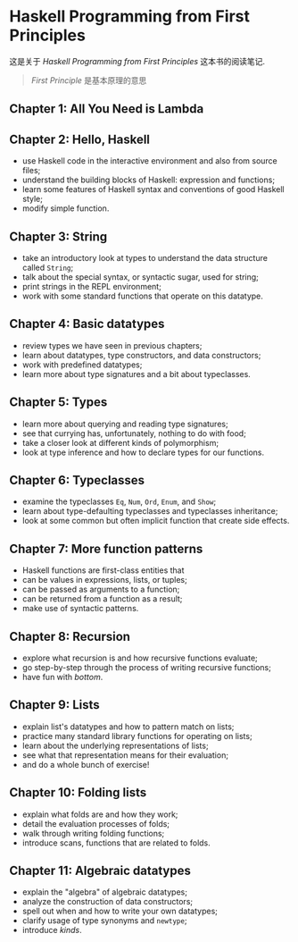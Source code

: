 # Haskell Programming from First Principles

这是关于 *Haskell Programming from First Principles* 这本书的阅读笔记.

> *First Principle* 是基本原理的意思

## Chapter 1: All You Need is Lambda

## Chapter 2: Hello, Haskell

- use Haskell code in the interactive environment and also from source files;
- understand the building blocks of Haskell: expression and functions;
- learn some features of Haskell syntax and conventions of good Haskell style;
- modify simple function.

## Chapter 3: String

- take an introductory look at types to understand the data structure called `String`;
- talk about the special syntax, or syntactic sugar, used for string;
- print strings in the REPL environment;
- work with some standard functions that operate on this datatype.

## Chapter 4: Basic datatypes

- review types we have seen in previous chapters;
- learn about datatypes, type constructors, and data constructors;
- work with predefined datatypes;
- learn more about type signatures and a bit about typeclasses.

## Chapter 5: Types

- learn more about querying and reading type signatures;
- see that currying has, unfortunately, nothing to do with food;
- take a closer look at different kinds of polymorphism;
- look at type inference and how to declare types for our functions.

## Chapter 6: Typeclasses

- examine the typeclasses `Eq`, `Num`, `Ord`, `Enum`, and `Show`;
- learn about type-defaulting typeclasses and typeclasses inheritance;
- look at some common but often implicit function that create side effects.

## Chapter 7: More function patterns

- Haskell functions are first-class entities that
- can be values in expressions, lists, or tuples;
- can be passed as arguments to a function;
- can be returned from a function as a result;
- make use of syntactic patterns.

## Chapter 8: Recursion

- explore what recursion is and how recursive functions evaluate;
- go step-by-step through the process of writing recursive functions;
- have fun with *bottom*.

## Chapter 9: Lists

- explain list's datatypes and how to pattern match on lists;
- practice many standard library functions for operating on lists;
- learn about the underlying representations of lists;
- see what that representation means for their evaluation;
- and do a whole bunch of exercise!

## Chapter 10: Folding lists

- explain what folds are and how they work;
- detail the evaluation processes of folds;
- walk through writing folding functions;
- introduce scans, functions that are related to folds.

## Chapter 11: Algebraic datatypes

- explain the "algebra" of algebraic datatypes;
- analyze the construction of data constructors;
- spell out when and how to write your own datatypes;
- clarify usage of type synonyms and `newtype`;
- introduce *kinds*.
